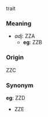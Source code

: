 trait
### Meaning
+ _adj_: ZZA
    + __eg__: ZZB

### Origin

ZZC

### Synonym

__eg__: ZZD

+ ZZE


